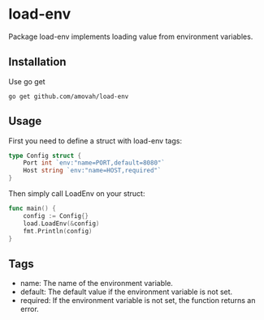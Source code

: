 # load-env

Package load-env implements loading value from environment variables.

## Installation

Use go get

```shell
go get github.com/amovah/load-env
```

## Usage

First you need to define a struct with load-env tags:

```go
type Config struct {
    Port int `env:"name=PORT,default=8080"`
    Host string `env:"name=HOST,required"`
}
```

Then simply call LoadEnv on your struct:

```go
func main() {
    config := Config{}
    load.LoadEnv(&config)
    fmt.Println(config)
}
```

## Tags

-   name: The name of the environment variable.
-   default: The default value if the environment variable is not set.
-   required: If the environment variable is not set, the function returns an error.
